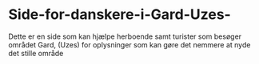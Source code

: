 # Side-for-danskere-i-Gard-Uzes-
Dette er en side som kan hjælpe herboende samt turister som besøger området Gard, (Uzes) for oplysninger som kan gøre det nemmere at nyde det stille område
